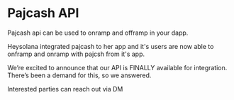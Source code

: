 # Pajcash API

Pajcash api can be used to onramp and offramp in your dapp.&#x20;

Heysolana integrated pajcash to her app and it's users are now able to onframp and onramp with pajcsh from it's app.



We’re excited to announce that our API is FINALLY available for integration. There’s been a demand for this, so we answered.

Interested parties can reach out via DM


